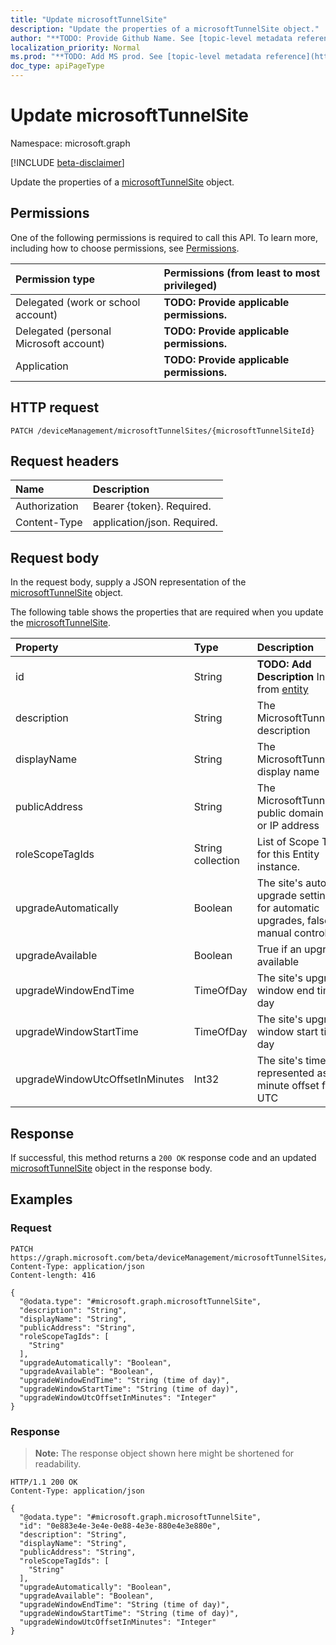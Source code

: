 ```yaml
---
title: "Update microsoftTunnelSite"
description: "Update the properties of a microsoftTunnelSite object."
author: "**TODO: Provide Github Name. See [topic-level metadata reference](https://msgo.azurewebsites.net/add/document/guidelines/metadata.html#topic-level-metadata)**"
localization_priority: Normal
ms.prod: "**TODO: Add MS prod. See [topic-level metadata reference](https://msgo.azurewebsites.net/add/document/guidelines/metadata.html#topic-level-metadata)**"
doc_type: apiPageType
---
```


# Update microsoftTunnelSite
Namespace: microsoft.graph

[!INCLUDE [beta-disclaimer](../../includes/beta-disclaimer.md)]

Update the properties of a [microsoftTunnelSite](../resources/microsofttunnelsite.md) object.

## Permissions
One of the following permissions is required to call this API. To learn more, including how to choose permissions, see [Permissions](/graph/permissions-reference).

|Permission type|Permissions (from least to most privileged)|
|:---|:---|
|Delegated (work or school account)|**TODO: Provide applicable permissions.**|
|Delegated (personal Microsoft account)|**TODO: Provide applicable permissions.**|
|Application|**TODO: Provide applicable permissions.**|

## HTTP request

<!-- {
  "blockType": "ignored"
}
-->
``` http
PATCH /deviceManagement/microsoftTunnelSites/{microsoftTunnelSiteId}
```

## Request headers
|Name|Description|
|:---|:---|
|Authorization|Bearer {token}. Required.|
|Content-Type|application/json. Required.|

## Request body
In the request body, supply a JSON representation of the [microsoftTunnelSite](../resources/microsofttunnelsite.md) object.

The following table shows the properties that are required when you update the [microsoftTunnelSite](../resources/microsofttunnelsite.md).

|Property|Type|Description|
|:---|:---|:---|
|id|String|**TODO: Add Description** Inherited from [entity](../resources/entity.md)|
|description|String|The MicrosoftTunnelSite's description|
|displayName|String|The MicrosoftTunnelSite's display name|
|publicAddress|String|The MicrosoftTunnelSite's public domain name or IP address|
|roleScopeTagIds|String collection|List of Scope Tags for this Entity instance.|
|upgradeAutomatically|Boolean|The site's automatic upgrade setting. True for automatic upgrades, false for manual control|
|upgradeAvailable|Boolean|True if an upgrade is available|
|upgradeWindowEndTime|TimeOfDay|The site's upgrade window end time of day|
|upgradeWindowStartTime|TimeOfDay|The site's upgrade window start time of day|
|upgradeWindowUtcOffsetInMinutes|Int32|The site's timezone represented as a minute offset from UTC|



## Response

If successful, this method returns a `200 OK` response code and an updated [microsoftTunnelSite](../resources/microsofttunnelsite.md) object in the response body.

## Examples

### Request
<!-- {
  "blockType": "request",
  "name": "update_microsofttunnelsite"
}
-->
``` http
PATCH https://graph.microsoft.com/beta/deviceManagement/microsoftTunnelSites/{microsoftTunnelSiteId}
Content-Type: application/json
Content-length: 416

{
  "@odata.type": "#microsoft.graph.microsoftTunnelSite",
  "description": "String",
  "displayName": "String",
  "publicAddress": "String",
  "roleScopeTagIds": [
    "String"
  ],
  "upgradeAutomatically": "Boolean",
  "upgradeAvailable": "Boolean",
  "upgradeWindowEndTime": "String (time of day)",
  "upgradeWindowStartTime": "String (time of day)",
  "upgradeWindowUtcOffsetInMinutes": "Integer"
}
```


### Response
>**Note:** The response object shown here might be shortened for readability.
<!-- {
  "blockType": "response",
  "truncated": true
}
-->
``` http
HTTP/1.1 200 OK
Content-Type: application/json

{
  "@odata.type": "#microsoft.graph.microsoftTunnelSite",
  "id": "0e883e4e-3e4e-0e88-4e3e-880e4e3e880e",
  "description": "String",
  "displayName": "String",
  "publicAddress": "String",
  "roleScopeTagIds": [
    "String"
  ],
  "upgradeAutomatically": "Boolean",
  "upgradeAvailable": "Boolean",
  "upgradeWindowEndTime": "String (time of day)",
  "upgradeWindowStartTime": "String (time of day)",
  "upgradeWindowUtcOffsetInMinutes": "Integer"
}
```

